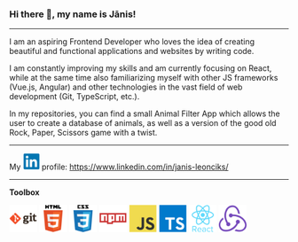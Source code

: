 ### Hi there 👋, my name is Jānis!

---

I am an aspiring Frontend Developer who loves the idea of creating beautiful and functional applications and websites by writing code.

I am constantly improving my skills and am currently focusing on React, while at the same time also familiarizing myself with other JS frameworks (Vue.js, Angular) and other technologies in the vast field of web development (Git, TypeScript, etc.).

In my repositories, you can find a small Animal Filter App which allows the user to create a database of animals, as well as a version of the good old Rock, Paper, Scissors game with a twist.

---

My <img src="https://github.com/devicons/devicon/blob/master/icons/linkedin/linkedin-original.svg" alt="linkedin-logo" width="30px" height="30px"> profile: https://www.linkedin.com/in/janis-leonciks/

---

**Toolbox**

<img src="https://github.com/devicons/devicon/blob/master/icons/git/git-original-wordmark.svg" alt="html-logo" width="50px" height="50px" /> <img src="https://github.com/devicons/devicon/blob/master/icons/html5/html5-original-wordmark.svg" alt="html-logo" width="50px" height="50px" /> <img src="https://github.com/devicons/devicon/blob/master/icons/css3/css3-original-wordmark.svg" alt="css-logo" width="50px" height="50px" /> <img src="https://github.com/devicons/devicon/blob/master/icons/npm/npm-original-wordmark.svg" alt="npm-logo" width="50px" height="50px" /> <img src="https://github.com/devicons/devicon/blob/master/icons/javascript/javascript-original.svg" alt="js-logo" width="50px" height="50px" /> <img src="https://github.com/devicons/devicon/blob/master/icons/typescript/typescript-original.svg" alt="ts-logo" width="50px" height="50px" /> <img src="https://github.com/devicons/devicon/blob/master/icons/react/react-original-wordmark.svg" alt="react-logo" width="50px" height="50px" /> 
<img src="https://github.com/devicons/devicon/blob/master/icons/redux/redux-original.svg" alt="redux-logo" width="50px" height="50px" /> 


<!--
**lejanio/lejanio** is a ✨ _special_ ✨ repository because its `README.md` (this file) appears on your GitHub profile.

Here are some ideas to get you started:

- 🔭 I’m currently working on ...
- 🌱 I’m currently learning ...
- 👯 I’m looking to collaborate on ...
- 🤔 I’m looking for help with ...
- 💬 Ask me about ...
- 📫 How to reach me: ...
- 😄 Pronouns: ...
- ⚡ Fun fact: ...
-->
